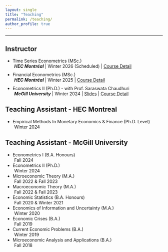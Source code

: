 ```yaml
---
layout: single
title: "Teaching"
permalink: /teaching/
author_profile: true
---
```

---
## Instructor
<ul>
  <li style="margin-bottom: 10px;">Time Series Econometrics (MSc.) 
    <div style="margin-left: 5px;"> <em><b>HEC Montréal</b></em> | Winter 2026 (Scheduled) | <a href="https://www.hec.ca/en/courses/detail/?cours=MATH60837A" target="_blank">Course Detail</a> 
    </div>
  </li>
  
  <li style="margin-bottom: 10px;">Financial Econometrics (MSc.) 
    <div style="margin-left: 5px;"> <em><b>HEC Montréal</b></em> | Winter 2025 | <a href="https://www.hec.ca/en/courses/detail/?cours=MATH60210A" target="_blank">Course Detail</a> 
    </div>
  </li>
  
  <li style="margin-bottom: 10px;">Econometrics II (Ph.D.) - with Prof. Saraswata Chaudhuri
    <div style="margin-left: 5px;"> <em><b>McGill University</b></em> | Winter 2024 | <a href="https://roga11.github.io/gabrielrodriguez.github.io/files/ECON663_EconometricsII_TS_FullSlides.pdf" target="_blank">Slides</a> | <a href="https://www.mcgill.ca/study/2023-2024/fr/courses/econ-663" target="_blank">Course Detail</a> 
    </div>
  </li>
</ul>


## Teaching Assistant - HEC Montreal
<ul>
  <li>Empirical Methods In Monetary Economics & Finance (Ph.D. Level)
    <div style="margin-left: 5px;"> Winter 2024 </div>
  </li>
</ul>

## Teaching Assistant - McGill University
<ul>
  <li>Econometrics I (B.A. Honours)
    <div style="margin-left: 5px;"> Fall 2024 </div>
  </li>
  <li>Econometrics II (Ph.D.)
    <div style="margin-left: 5px;"> Winter 2024 </div>
  </li>
  <li>Microeconomic Theory (M.A.)
    <div style="margin-left: 5px;"> Fall 2022 & Fall 2023 </div>
  </li>
  <li>Macroeconomic Theory (M.A.)
    <div style="margin-left: 5px;"> Fall 2022 & Fall 2023 </div>
  </li>
  <li>Economic Statistics (B.A. Honours)
    <div style="margin-left: 5px;"> Fall 2020 & Winter 2021 </div>
  </li>
  <li>Economics of Information and Uncertainty (M.A.)
    <div style="margin-left: 5px;"> Winter 2020 </div>
  </li>

  <li>Economic Crises (B.A.)
    <div style="margin-left: 5px;"> Fall 2019 </div>
  </li>
  <li>Current Economic Problems (B.A.)
    <div style="margin-left: 5px;"> Winter 2019 </div>
  </li>
  <li>Microeconomic Analysis and Applications (B.A.)
    <div style="margin-left: 5px;"> Fall 2018 </div>
  </li>
</ul>

